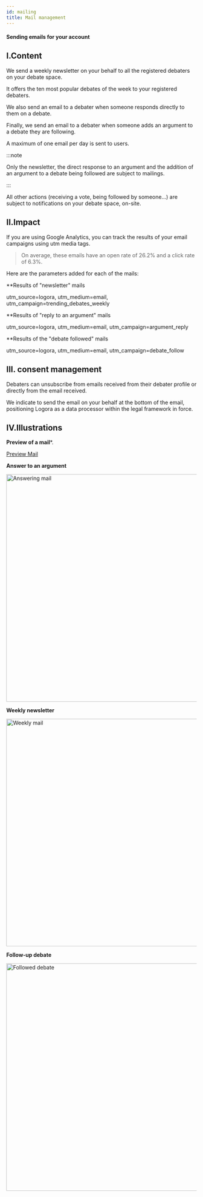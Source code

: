```yaml
---
id: mailing
title: Mail management
---
```


#### Sending emails for your account

## I.Content

We send a weekly newsletter on your behalf to all the registered debaters on your debate space. 

It offers the ten most popular debates of the week to your registered debaters.  

We also send an email to a debater when someone responds directly to them on a debate. 

Finally, we send an email to a debater when someone adds an argument to a debate they are following. 

A maximum of one email per day is sent to users. 

:::note

Only the newsletter, the direct response to an argument and the addition of an argument to a debate being followed are subject to mailings. 

:::

All other actions (receiving a vote, being followed by someone...) are subject to notifications on your debate space, on-site. 

## II.Impact

If you are using Google Analytics, you can track the results of your email campaigns using utm media tags. 

> On average, these emails have an open rate of 26.2% and a click rate of 6.3%. 

Here are the parameters added for each of the mails: 

**Results of "newsletter" mails

utm_source=logora, utm_medium=email, utm_campaign=trending_debates_weekly

**Results of "reply to an argument" mails

utm_source=logora, utm_medium=email, utm_campaign=argument_reply

**Results of the "debate followed" mails

utm_source=logora, utm_medium=email, utm_campaign=debate_follow

## III. consent management

Debaters can unsubscribe from emails received from their debater profile or directly from the email received. 

We indicate to send the email on your behalf at the bottom of the email, positioning Logora as a data processor within the legal framework in force. 

## IV.Illustrations

**Preview of a mail***.

[Preview Mail](/img/previewmail.png)

**Answer to an argument**

<img src="/img/answermail.png" alt="Answering mail" width="600"/>

**Weekly newsletter**

<img src="/img/insidemail.png" alt="Weekly mail" width="600"/>

**Follow-up debate**

<img src="/img/groupfollow.png" alt="Followed debate" width="600"/>
